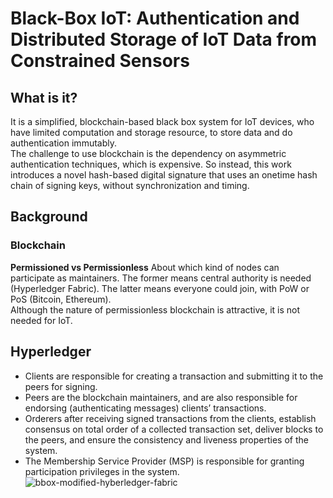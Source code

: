 # Black-Box IoT: Authentication and Distributed Storage of IoT Data from Constrained Sensors
## What is it?
It is a simplified, blockchain-based black box system for IoT devices, who have limited computation and storage resource, to store data and do authentication immutably.  
The challenge to use blockchain is the dependency on asymmetric authentication techniques, which is expensive. So instead, this work introduces a novel hash-based digital signature that uses an onetime hash chain of signing keys, without synchronization and timing.
## Background
### Blockchain
**Permissioned vs Permissionless** About which kind of nodes can participate as maintainers. The former means central authority is needed (Hyperledger Fabric). The latter means everyone could join, with PoW or PoS (Bitcoin, Ethereum).  
Although the nature of permissionless blockchain is attractive, it is not needed for IoT.
## Hyperledger
- Clients are responsible for creating a transaction and submitting it to the peers for signing.
- Peers are the blockchain maintainers, and are also responsible for endorsing (authenticating messages) clients’ transactions.
- Orderers after receiving signed transactions from the clients, establish consensus on total order of a collected transaction set, deliver blocks to the peers, and ensure the consistency and liveness properties of the system.
- The Membership Service Provider (MSP) is responsible for granting participation privileges in the system.  
![bbox-modified-hyberledger-fabric](https://github.com/vinland-avalon/Readings/blob/main/images/bbox-modified-hyberledger-fabric.png?raw=true)



